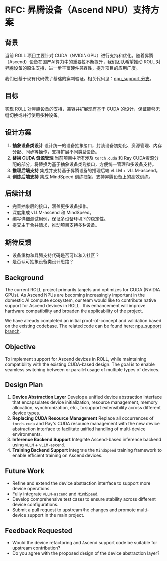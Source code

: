 # RFC: 昇腾设备（Ascend NPU）支持方案

## 背景

当前 ROLL 项目主要针对 CUDA（NVIDIA GPU）进行支持和优化。随着昇腾（Ascend）设备在国产AI算力中的重要性不断提升，我们团队希望推动 ROLL 对昇腾设备的原生支持，进一步丰富硬件兼容性，提升项目的应用广度。

我们已基于现有代码做了基础的穿刺验证，相关代码见：[npu_support 分支](https://github.com/noemotiovon/ROLL/tree/npu_support)。

## 目标

实现 ROLL 对昇腾设备的支持，兼容并扩展现有基于 CUDA 的设计，保证能够无缝切换或并行使用多种设备。

## 设计方案

1. **抽象设备类设计**
    设计统一的设备抽象接口，封装设备初始化、资源管理、内存分配、同步等操作，支持扩展不同类型设备。
2. **替换 CUDA 资源管理**
    当前项目中所有涉及 `torch.cuda` 和 Ray CUDA资源分配的部分，将替换为基于抽象设备类的接口，方便统一管理和多设备支持。
3. **推理后端支持**
    集成并支持基于昇腾设备的推理后端 vLLM + vLLM-ascend。
4. **训练后端支持**
    集成 MindSpeed 训练框架，支持昇腾设备上的高效训练。

## 后续计划

- 完善抽象层的接口，涵盖更多设备操作。
- 深度集成 vLLM-ascend 和 MindSpeed。
- 编写详细测试用例，保证多设备环境下的稳定性。
- 提交主干合并请求，推动项目支持多种设备。

## 期待反馈

- 设备重构和昇腾支持代码是否可以和入社区？
- 是否认可抽象设备类设计思路？





## Background

The current ROLL project primarily targets and optimizes for CUDA (NVIDIA GPUs). As Ascend NPUs are becoming increasingly important in the domestic AI compute ecosystem, our team would like to contribute native support for Ascend devices in ROLL. This enhancement will improve hardware compatibility and broaden the applicability of the project.

We have already completed an initial proof-of-concept and validation based on the existing codebase. The related code can be found here: [npu_support branch](https://github.com/noemotiovon/ROLL/tree/npu_support).

## Objective

To implement support for Ascend devices in ROLL, while maintaining compatibility with the existing CUDA-based design. The goal is to enable seamless switching between or parallel usage of multiple types of devices.

## Design Plan

1. **Device Abstraction Layer**
    Develop a unified device abstraction interface that encapsulates device initialization, resource management, memory allocation, synchronization, etc., to support extensibility across different device types.
2. **Replacing CUDA Resource Management**
    Replace all occurrences of `torch.cuda` and Ray's CUDA resource management with the new device abstraction interface to facilitate unified handling of multi-device environments.
3. **Inference Backend Support**
    Integrate Ascend-based inference backend using `vLLM` + `vLLM-ascend`.
4. **Training Backend Support**
    Integrate the `MindSpeed` training framework to enable efficient training on Ascend devices.

## Future Work

- Refine and extend the device abstraction interface to support more device operations.
- Fully integrate `vLLM-ascend` and `MindSpeed`.
- Develop comprehensive test cases to ensure stability across different device configurations.
- Submit a pull request to upstream the changes and promote multi-device support in the main project.

## Feedback Requested

- Would the device refactoring and Ascend support code be suitable for upstream contribution?
- Do you agree with the proposed design of the device abstraction layer?